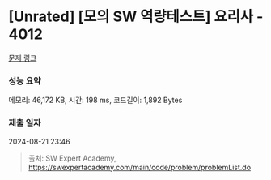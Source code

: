 # [Unrated] [모의 SW 역량테스트] 요리사 - 4012 

[문제 링크](https://swexpertacademy.com/main/code/problem/problemDetail.do?contestProbId=AWIeUtVakTMDFAVH) 

### 성능 요약

메모리: 46,172 KB, 시간: 198 ms, 코드길이: 1,892 Bytes

### 제출 일자

2024-08-21 23:46



> 출처: SW Expert Academy, https://swexpertacademy.com/main/code/problem/problemList.do